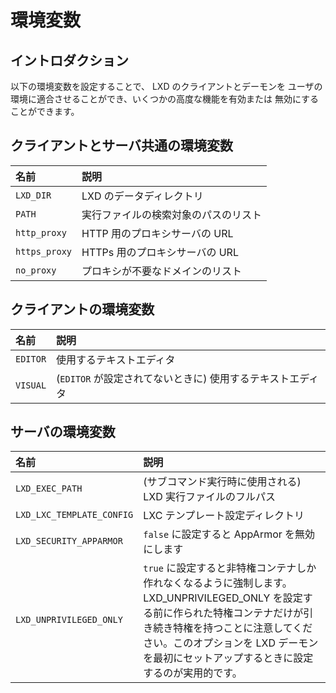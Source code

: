 # 環境変数 <!-- Environment variables -->
## イントロダクション <!-- Introduction -->
以下の環境変数を設定することで、 LXD のクライアントとデーモンを
ユーザの環境に適合させることができ、いくつかの高度な機能を有効または
無効にすることができます。
<!--
The LXD client and daemon respect some environment variables to adapt to
the user's environment and to turn some advanced features on and off.
-->

## クライアントとサーバ共通の環境変数 <!-- Common -->
名前 <!-- Name -->                           | 説明 <!-- Description -->
:---                            | :----
`LXD_DIR`                       | LXD のデータディレクトリ <!-- The LXD data directory -->
`PATH`                          | 実行ファイルの検索対象のパスのリスト <!-- List of paths to look into when resolving binaries -->
`http_proxy`                    | HTTP 用のプロキシサーバの URL <!-- Proxy server URL for HTTP -->
`https_proxy`                   | HTTPs 用のプロキシサーバの URL <!-- Proxy server URL for HTTPs -->
`no_proxy`                      | プロキシが不要なドメインのリスト <!-- List of domains that don't require the use of a proxy -->

## クライアントの環境変数 <!-- Client environment variable -->
名前 <!-- Name -->                           | 説明 <!-- Description -->
:---                            | :----
`EDITOR`                        | 使用するテキストエディタ <!-- What text editor to use -->
`VISUAL`                        | (`EDITOR` が設定されてないときに) 使用するテキストエディタ <!-- What text editor to use (if `EDITOR` isn't set) -->

## サーバの環境変数 <!-- Server environment variable -->
名前 <!-- Name -->                           | 説明 <!-- Description -->
:---                            | :----
`LXD_EXEC_PATH`                 | (サブコマンド実行時に使用される) LXD 実行ファイルのフルパス <!-- Full path to the LXD binary (used when forking subcommands) -->
`LXD_LXC_TEMPLATE_CONFIG`       | LXC テンプレート設定ディレクトリ <!-- Path to the LXC template configuration directory -->
`LXD_SECURITY_APPARMOR`         | `false` に設定すると AppArmor を無効にします <!-- If set to `false`, forces AppArmor off -->
`LXD_UNPRIVILEGED_ONLY`         | `true` に設定すると非特権コンテナしか作れなくなるように強制します。 LXD_UNPRIVILEGED_ONLY を設定する前に作られた特権コンテナだけが引き続き特権を持つことに注意してください。このオプションを LXD デーモンを最初にセットアップするときに設定するのが実用的です。 <!-- If set to `true`, enforces that only unprivileged containers can be created. Note that any privileged containers that have been created before setting LXD_UNPRIVILEGED_ONLY will continue to be privileged. To use this option effectively it should be set when the LXD daemon is first setup. -->
